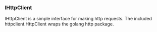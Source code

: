 ### IHttpClient
IHttpClient is a simple interface for making http requests. The included httpclient.HttpClient wraps the golang http package.